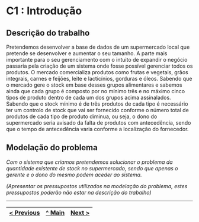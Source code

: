 # C1 : Introdução


## Descrição do trabalho
Pretendemos desenvolver a base de dados de um supermercado local que pretende se desenvolver e aumentar o seu tamanho. A parte mais importante para o seu gerenciamento com o intuito de expandir o negócio passaria pela criação de um sistema onde fosse possível gerenciar todos os produtos. 
O mercado comercializa produtos como frutas e vegetais, grãos integrais, carnes e feijões, leite e lacticínios, gorduras e óleos. Sabendo que o mercado gere o stock em base desses grupos alimentares e sabemos ainda que cada grupo é composto por no mínimo três e no máximo cinco tipos de produto dentro de cada um dos grupos acima assinalados. 
Sabendo que o stock mínimo é de três produtos de cada tipo é necessário ter um controlo de stock que vai ser fornecido conforme o número total de produtos de cada tipo de produto diminua, ou seja, o dono do supermercado seria avisado da falta de produtos com antecedência, sendo que o tempo de antecedência varia conforme a localização do fornecedor.

## Modelação do problema

_Com o sistema que criamos pretendemos solucionar o problema da quantidade existente de stock no supermercado, sendo que apenas o gerente e o dono do mesmo podem aceder ao sistema._

_(Apresentar os pressupostos utilizados na modelação do problema, estes pressupostos poderão não estar na descrição do trabalho)_


---
[< Previous](rei00.md) | [^ Main](https://github.com/TCM21-SIBD03/reportSIBD) | [Next >](rei02.md)
:--- | :---: | ---: 
